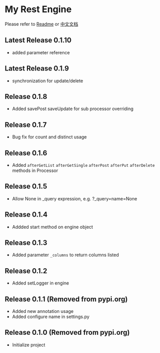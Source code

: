 # My Rest Engine

Please refer to [Readme](https://github.com/xiaoyexu/myrestengine/blob/master/README-EN.md) or [中文文档](https://github.com/xiaoyexu/myrestengine/blob/master/README-CN.md)

## Latest Release 0.1.10

- added parameter reference 

## Latest Release 0.1.9

- synchronization for update/delete

## Release 0.1.8

- Added savePost saveUpdate for sub processor overriding

## Release 0.1.7

- Bug fix for count and distinct usage

## Release 0.1.6

- Added `afterGetList` `afterGetSingle`  `afterPost` `afterPut` `afterDelete` methods in Processor

## Release 0.1.5

- Allow None in _query expression, e.g. ?_query=name=None

## Release 0.1.4

- Addded start method on engine object

## Release 0.1.3

- Added parameter `_columns` to return columns listed

## Release 0.1.2

- Added setLogger in engine

## Release 0.1.1 (Removed from pypi.org)

- Added new annotation usage
- Added configure name in settings.py


## Release 0.1.0 (Removed from pypi.org)

- Initialize project